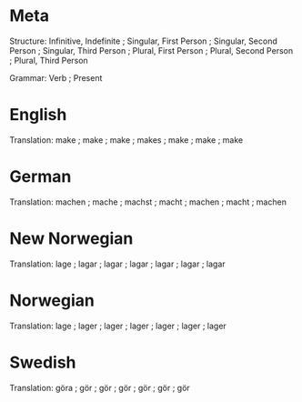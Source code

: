 Meta
====

Structure: Infinitive, Indefinite ;
           Singular, First Person ; Singular, Second Person ; Singular, Third Person ;
           Plural, First Person   ; Plural, Second Person   ; Plural, Third Person

Grammar:   Verb ; Present



English
=======

Translation: make ;
             make ; make ; makes ;
             make ; make ; make



German
======

Translation: machen ;
             mache  ; machst ; macht  ;
             machen ; macht  ; machen



New Norwegian
=============

Translation: lage  ;
             lagar ; lagar ; lagar ;
             lagar ; lagar ; lagar



Norwegian
=========

Translation: lage  ;
             lager ; lager ; lager ;
             lager ; lager ; lager



Swedish
=======

Translation: göra ;
             gör  ; gör ; gör ;
             gör  ; gör ; gör
